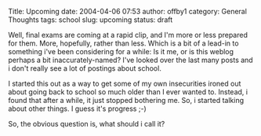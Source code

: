 Title: Upcoming
date: 2004-04-06 07:53
author: offby1
category: General Thoughts
tags: school
slug: upcoming
status: draft

Well, final exams are coming at a rapid clip, and I\'m more or less prepared for them. More, hopefully, rather than less. Which is a bit of a lead-in to something i\'ve been considering for a while: Is it me, or is this weblog perhaps a bit inaccurately-named? I\'ve looked over the last many posts and i don\'t really see a lot of postings about school.

I started this out as a way to get some of my own insecurities ironed out about going back to school so much older than I ever wanted to. Instead, i found that after a while, it just stopped bothering me. So, i started talking about other things. I guess it\'s progress ;-)

So, the obvious question is, what should i call it?
